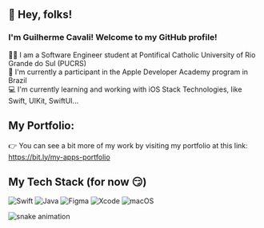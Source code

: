## 👋 Hey, folks! 

<h3>I'm Guilherme Cavali! Welcome to my GitHub profile!</h3>

👨‍💻 I am a Software Engineer student at Pontifical Catholic University of Rio Grande do Sul (PUCRS)</br>
🍎 I'm currently a participant in the Apple Developer Academy program in Brazil</br>
💻 I'm currently learning and working with iOS Stack Technologies, like Swift, UIKit, SwiftUI...


## My Portfolio:

👉 You can see a bit more of my work by visiting my portfolio at this link: https://bit.ly/my-apps-portfolio

## My Tech Stack (for now 😏)

![Swift](https://img.shields.io/badge/swift-F54A2A?style=for-the-badge&logo=swift&logoColor=white)
![Java](https://img.shields.io/badge/java-%23ED8B00.svg?style=for-the-badge&logo=openjdk&logoColor=white)
![Figma](https://img.shields.io/badge/figma-%23F24E1E.svg?style=for-the-badge&logo=figma&logoColor=white)
![Xcode](https://img.shields.io/badge/Xcode-007ACC?style=for-the-badge&logo=Xcode&logoColor=white)
![macOS](https://img.shields.io/badge/mac%20os-000000?style=for-the-badge&logo=macos&logoColor=F0F0F0)

![snake animation](https://github.com/<guilhermebcavali>/<guilhermebcavali>/blob/output/github-contribution-grid-snake2.svg)

<!---![Anurag's GitHub stats](https://github-readme-stats.vercel.app/api?username=guilhermebcavali&show_icons=true&theme=radical)

![Top Langs](https://github-readme-stats.vercel.app/api/top-langs/?username=guilhermebcavali&layout=compact)
-->
